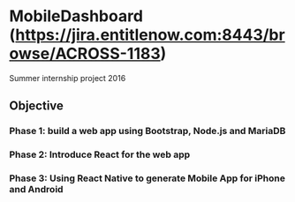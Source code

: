 # MobileDashboard (https://jira.entitlenow.com:8443/browse/ACROSS-1183)
Summer internship project 2016

## Objective
### Phase 1: build a web app using Bootstrap, Node.js and MariaDB
### Phase 2: Introduce React for the web app
### Phase 3: Using React Native to generate Mobile App for iPhone and Android
